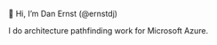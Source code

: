 👋 Hi, I’m Dan Ernst (@ernstdj)

I do architecture pathfinding work for Microsoft Azure.


<!---
ernstdj/ernstdj is a ✨ special ✨ repository because its `README.md` (this file) appears on your GitHub profile.
You can click the Preview link to take a look at your changes.
--->
